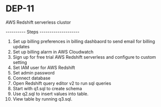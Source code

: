 # DEP-11
AWS Redshift serverless clustor 

---------- Steps --------------------
1. Set up billing preferences in billing dashbaord to send email for billing updates
2. Set up billing alarm in AWS Cloudwatch
3. Sign up for free trial AWS Redshift serverless and configure to custom setting
4. Set IAM user for AWS Redshift
5. Set admin password
6. Connect database
7. Open Redshift query editor v2 to run sql queries
8. Start with q1.sql to create schema
9. Use q2.sql to insert values into table.
10. View table by running q3.sql.
